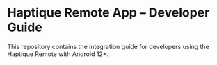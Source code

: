 # Haptique Remote App – Developer Guide

This repository contains the integration guide for developers using the Haptique Remote with Android 12+.


